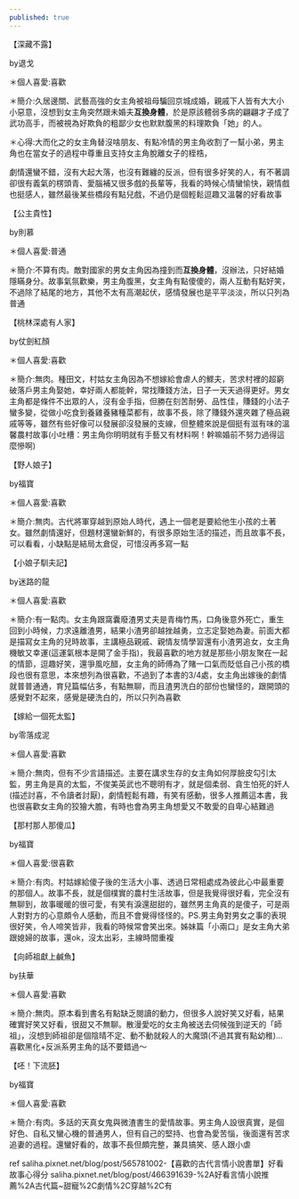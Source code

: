 ```yaml
---
published: true
---
```

【深藏不露】

by退戈

＊個人喜愛:喜歡

＊簡介:久居邊關、武藝高強的女主角被祖母騙回京城成婚，親戚下人皆有大大小小惡意，沒想到女主角突然跟未婚夫**互換身體**，於是原該體弱多病的翩翩才子成了武功高手，而被視為好欺負的粗鄙少女也默默腹黑的料理欺負「她」的人。

＊心得:大而化之的女主角替沒啥朋友、有點冷情的男主角收割了一幫小弟，男主角也在當女子的過程中尊重且支持女主角脫離女子的桎梏，

劇情還蠻不錯，沒有大起大落，也沒有難纏的反派，但有很多好笑的人，有不著調卻很有義氣的楞頭青、愛腦補又很多戲的長輩等，我看的時候心情蠻愉快，親情戲也挺感人，雖然最後某些橋段有點兒戲，不過仍是個輕鬆逗趣又溫馨的好看故事


【公主貴性】

by則慕

＊個人喜愛:普通

＊簡介:不算有肉。敵對國家的男女主角因為撞到而**互換身體**，沒辦法，只好結婚隱瞞身分。故事氣氛歡樂，男主角腹黑，女主角有點傻傻的，兩人互動有點好笑，不過除了結尾的地方，其他不太有高潮起伏，感情發展也是平平淡淡，所以只列為普通


【桃林深處有人家】

by仗劍紅顏

＊個人喜愛:喜歡

＊簡介:無肉。種田文，村姑女主角因為不想嫁給會虐人的鰥夫，苦求村裡的超窮破落戶男主角娶她，幸好兩人都能幹，常找賺錢方法，日子一天天過得更好。男女主角都是條件不出眾的人，沒有金手指，但勝在刻苦耐勞、品性佳，賺錢的小法子蠻多變，從做小吃食到養雞養豬種菜都有，故事不長，除了賺錢外還夾雜了極品親戚等等，雖然有些好像可以發展卻沒發展的支線，但整體來說是個挺有滋有味的溫馨農村故事(小吐槽：男主角你明明就有手藝又有材料啊！幹嘛婚前不努力過得這麼慘啊)


【野人娘子】

by福寶

＊個人喜愛:喜歡

＊簡介:無肉。古代將軍穿越到原始人時代，遇上一個老是要給他生小孩的土著女。雖然劇情還好，但題材還蠻新鮮的，有很多原始生活的描述，而且故事不長，可以看看，小缺點是結局太倉促，可惜沒再多寫一點


【小娘子馴夫記】

by迷路的龍

＊個人喜愛:喜歡

＊簡介:有一點肉。女主角跟窩囊廢渣男丈夫是青梅竹馬，口角後意外死亡，重生回到小時候，力求遠離渣男，結果小渣男卻越挫越勇，立志定娶她為妻。前面大都是描寫女主角的兒時故事，主講極品親戚、親情友情學習還有小渣男追女，女主角機敏又幸運(這運氣根本是開了金手指)，我最喜歡的地方就是那些小朋友聚在一起的情節，逗趣好笑，還爭風吃醋，女主角的師傅為了賭一口氣而貶低自己小孩的橋段也很有意思，本來想列為很喜歡，不過到了本書的3/4處，女主角出嫁後的劇情就普普通通，育兒篇幅佔多，有點無聊，而且渣男洗白的部份也蠻怪的，跟開頭的感覺對不起來，感覺是硬洗白的，所以只列為喜歡


【嫁給一個死太監】

by零落成泥

＊個人喜愛:喜歡

＊簡介:無肉，但有不少言語描述。主要在講求生存的女主角如何厚臉皮勾引太監，男主角是真的太監，不俊美英武也不聰明有才，就是個柔弱、貪生怕死的奸人(描述討喜，不令讀者討厭)，劇情輕鬆有趣，有笑有感動，很多人推薦這本書，我也很喜歡女主角的狡獪大膽，有時也會為男主角想愛又不敢愛的自卑心結難過


【那村那人那傻瓜】

by福寶

＊個人喜愛:很喜歡

＊簡介:有肉。村姑嫁給傻子後的生活大小事、透過日常相處成為彼此心中最重要的那個人。故事不長，就是個樸實的農村生活故事，但是我覺得很好看，完全沒有無聊到，故事暖暖的很可愛，有笑有淚還甜甜的，雖然男主角真的是傻子，可是兩人對對方的心意頗令人感動，而且不會覺得怪怪的。PS.男主角對男女之事的表現很好笑，令人啼笑皆非，我看的時候常會笑出來。姊妹篇「小兩口」是女主角大弟跟媳婦的故事，還ok，沒太出彩，主線時間重複


【向師祖獻上鹹魚】

by扶華

＊個人喜愛:喜歡

＊簡介:無肉。原本看到書名有點缺乏閱讀的動力，但很多人說好笑又好看，結果確實好笑又好看，很甜又不無聊。散漫愛吃的女主角被送去伺候強到逆天的「師祖」，沒想到師祖卻是個陰晴不定、動不動就殺人的大魔頭(不過其實有點幼稚)...喜歡黑化+反派系男主角的話不要錯過～


【呸！下流胚】

by福寶

＊個人喜愛:喜歡

＊簡介:有肉。多話的天真女鬼與微渣書生的愛情故事。男主角人設很真實，是個好色、自私又蠻心機的普通男人，但有自己的堅持、也會為愛苦惱，後面還有苦求追妻的過程。還蠻好看的，故事不長但頗完整，兼具搞笑、感人跟小虐

ref
saliha.pixnet.net/blog/post/565781002-【喜歡的古代言情小說書單】好看故事心得分
saliha.pixnet.net/blog/post/466391639-%2A好看言情小說推薦%2A古代篇~甜寵%2C劇情%2C穿越%2C有